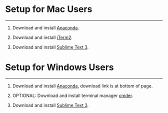 # Setup for Mac Users
---
1. Download and install [Anaconda](https://repo.anaconda.com/archive/Anaconda3-2020.07-MacOSX-x86_64.pkg).

2. Download and install [iTerm2](https://iterm2.com/downloads.html).

3. Download and install [Sublime Text 3](https://www.sublimetext.com/3).


# Setup for Windows Users
---

1. Download and install [Anaconda](https://www.anaconda.com/products/individual), download link is at bottom of page.

2. OPTIONAL: Download and install terminal manager [cmder](https://cmder.net//).

3. Download and install [Sublime Text 3](https://www.sublimetext.com/3).



